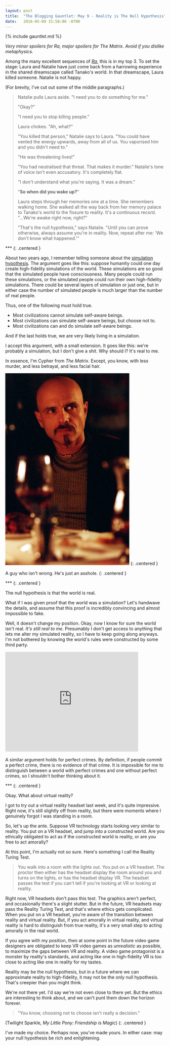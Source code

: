 ```yaml
---
layout: post
title:  "The Blogging Gauntlet: May 9 - Reality is The Null Hypothesis"
date:   2016-05-09 15:58:00 -0700
---
```


{% include gauntlet.md %}

*Very minor spoilers for Ra, major spoilers for The Matrix. Avoid if you
dislike metaphysics.*

Among the many excellent sequences of [*Ra*](https://qntm.org/ra), this is in my top 3.
To set the stage: Laura and Natalie have just come back from a harrowing
experience in the shared dreamscape called Tanako's world.
In that dreamscape, Laura killed someone. Natalie is not happy.

(For brevity, I've cut out some of the middle paragraphs.)

> Natalie pulls Laura aside. "I need you to do something for me."
>
> "Okay?"
>
> "I need you to stop killing people."
>
> Laura chokes. "Ah, what?"
>
> "You killed that person," Natalie says to Laura. "You could have vented the energy upwards, away from all of us. You vaporised him and you didn't need to."
>
> "He was threatening lives!"
>
> "You had neutralised that threat. That makes it murder." Natalie's tone of voice isn't even accusatory. It's completely flat.
>
> "I don't understand what you're saying. It was a dream."
>
> "**So when did you wake up?**"
>
> Laura steps through her memories one at a time. She remembers walking home. She walked all the way back from her memory palace to Tanako's world to the fissure to reality. It's a continuous record. "...We're awake right now, right?"
> 
> "That's the null hypothesis," says Natalie. "Until you can prove otherwise, always assume you're in reality. Now, repeat after me: 'We don't know what happened.'"

\*\*\*
{: .centered }

About two years ago, I remember telling
someone about the [simulation hypothesis](https://en.wikipedia.org/wiki/Simulation_hypothesis).
The argument goes like this: suppose humanity could one day create
high-fidelity simulations of the world. These simulations are so good that
the simulated people have consciousness. Many people could run these
simulations, or the simulated people could run their own high-fidelity simulations.
There could be several layers of simulation or just one, but in either case
the number of simulated people is much larger than the number of real people.

Thus, one of the following must hold true.

* Most civilizations cannot simulate self-aware beings.
* Most civilizations can simulate self-aware beings, but choose not to.
* Most civilizations can and do simulate self-aware beings.

And if the last holds true, we are very likely living in a simulation.

I accept this argument, with a small extension. It goes like this: we're
probably a simulation, but I don't give a shit. Why should I? It's real to me.

In essence, I'm Cypher from *The Matrix*. Except, you know, with less murder,
and less betrayal, and less facial hair.

![Cypher](/public/may9/cypher.jpg)
{: .centered }

A guy who isn't wrong. He's just an asshole.
{: .centered }

\*\*\*
{: .centered }

The null hypothesis is that the world is real.

What if I was given proof that the world was a simulation? Let's handwave the
details, and assume that this proof is incredibly convincing and almost
impossible to fake.

Well, it doesn't change my position. Okay, now I know for sure the world isn't
real. *It's still real to me.* Presumably I don't get access to anything that
lets me alter my simulated reality, so I have to keep going along anyways.
I'm not bothered by knowing the world's rules were constructed by some third
party.

<div class="centered">
<iframe width="420" height="315" src="https://www.youtube.com/embed/BvTNyKIGXiI" frameborder="0" allowfullscreen></iframe>
</div>

A similar argument holds for perfect crimes. By definition, if people commit
a perfect
crime, there is no evidence of that crime. It is impossible for me to distinguish
between a world with perfect crimes and one without perfect crimes, so I shouldn't
bother thinking about it.

\*\*\*
{: .centered }

Okay. What about virtual reality?

I got to try out a virtual reality headset last week, and it's quite impressive.
Right now, it's still slightly off from reality, but there were moments where I
genuinely forgot I was standing in a room.

So, let's up the ante. Suppose VR technology starts looking very similar to
reality. You put on a VR headset, and jump into a constructed world. Are you
ethically obligated to act as if the constructed world is reality, or are you
free to act amorally?

At this point, I'm actually not so sure. Here's something I call the Reality
Turing Test.

> You walk into a room with the lights out. You put on a VR headset.
> The proctor then either has the headset display the room around you and turns
> on the lights, or has the headset display VR.
> The headset passes the test if you can't tell if you're looking at VR or
> looking at reality.

Right now, VR headsets don't pass this test. The graphics aren't perfect,
and occasionally there's a slight stutter. But in the future, VR headsets
may pass the Reality Turing Test, and that's where ethics gets complicated.
When you put on a VR headset, you're aware of the transition between reality
and virtual reality. But, if you act amorally in virtual reality, and virtual
reality is hard to distinguish from true reality, it's a very small step to
acting amorally in the real world.

If you agree with my position, then at some point in the future video game
designers are obligated to keep VR video games as *unrealistic* as possible, to
maximize the gaps between VR and reality. A video game protagonist is a monster
by reality's standards, and acting like one in high-fidelity VR is too close
to acting like one in reality for my tastes.

Reality may be the null hypothesis, but in a future where we can approximate
reality to high-fidelity, it may not be the only null hypothesis. That's creepier
than you might think.

We're not there yet. I'd say we're not even close to there yet. But the ethics
are interesting to think about, and we can't punt them down the horizon forever.

> "You know, choosing not to choose isn't really a decision."

(Twilight Sparkle, *My Little Pony: Friendship is Magic*)
{: .centered }

I've made my choice. Perhaps now, you've made yours. In either case: may your
null hypothesis be rich and enlightening.
